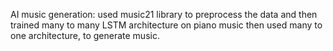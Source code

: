 AI music generation: used music21 library to preprocess the data and then trained many to many LSTM architecture on piano music then used many to one architecture, to generate music.
